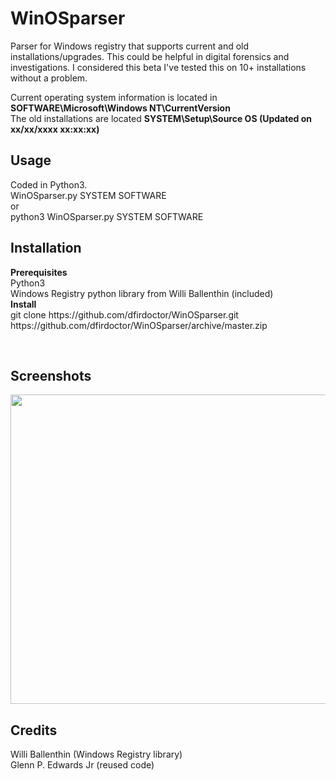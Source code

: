 # WinOSparser
Parser for Windows registry that supports current and old installations/upgrades. This could be helpful in digital forensics and investigations. I considered this beta I've tested this on 10+ installations without a problem.

Current operating system information is located in <b>SOFTWARE\Microsoft\Windows NT\CurrentVersion </b> <br/>
The old installations are located <b>SYSTEM\Setup\Source OS (Updated on xx/xx/xxxx xx:xx:xx)</b>
<h2>Usage</h2>
<p>Coded in Python3. <br/>
WinOSparser.py SYSTEM SOFTWARE <br/>
  or<br/>
python3 WinOSparser.py SYSTEM SOFTWARE<br/>
</p>
<h2>Installation</h2>
<p>
  <b>Prerequisites</b> <br/>
  Python3<br/>
  Windows Registry python library from Willi Ballenthin (included)
  <br/>
  <b>Install</b><br/>
 git clone https://github.com/dfirdoctor/WinOSparser.git
 https://github.com/dfirdoctor/WinOSparser/archive/master.zip
</p> <br/>
<h2>Screenshots</h2>
<a href="Screenshot WinOSparser"><img src="https://github.com/dfirdoctor/WinOSparser/blob/master/image/WinOSparser.png?raw=true" width="732" height="495" style="max-width:100%;"></a>

<h2>Credits</h2>
Willi Ballenthin (Windows Registry library) <br/>
Glenn P. Edwards Jr (reused code)
